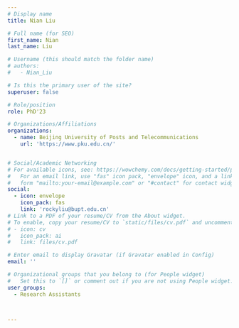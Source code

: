 ```yaml
---
# Display name
title: Nian Liu

# Full name (for SEO)
first_name: Nian
last_name: Liu

# Username (this should match the folder name)
# authors:
#   - Nian_Liu

# Is this the primary user of the site?
superuser: false

# Role/position
role: PhD'23

# Organizations/Affiliations
organizations:
  - name: Beijing University of Posts and Telecommunications
    url: 'https://www.pku.edu.cn/'


# Social/Academic Networking
# For available icons, see: https://wowchemy.com/docs/getting-started/page-builder/#icons
#   For an email link, use "fas" icon pack, "envelope" icon, and a link in the
#   form "mailto:your-email@example.com" or "#contact" for contact widget.
social:
  - icon: envelope
    icon_pack: fas
    link: 'rockyliu@bupt.edu.cn'
# Link to a PDF of your resume/CV from the About widget.
# To enable, copy your resume/CV to `static/files/cv.pdf` and uncomment the lines below.
# - icon: cv
#   icon_pack: ai
#   link: files/cv.pdf

# Enter email to display Gravatar (if Gravatar enabled in Config)
email: ''

# Organizational groups that you belong to (for People widget)
#   Set this to `[]` or comment out if you are not using People widget.
user_groups:
  - Research Assistants



---
```

